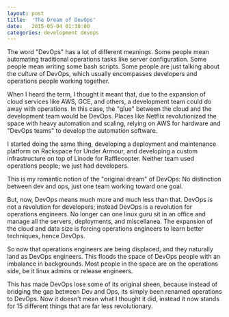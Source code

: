 ```yaml
---
layout: post
title:  'The Dream of DevOps'
date:   2015-05-04 01:30:00
categories: development devops
---
```


The word "DevOps" has a lot of different meanings. Some people mean automating traditional operations tasks like server configuration. Some people mean writing some bash scripts. Some people are just talking about the _culture_ of DevOps, which usually encompasses developers and operations people working together.

<!--break-->

When I heard the term, I thought it meant that, due to the expansion of cloud services like AWS, GCE, and others, a development team could do away with operations. In this case, the "glue" between the cloud and the development team would be DevOps. Places like Netflix revolutionized the space with heavy automation and scaling, relying on AWS for hardware and "DevOps teams" to develop the automation software.

I started doing the same thing, developing a deployment and maintenance platform on Rackspace for Under Armour, and developing a custom infrastructure on top of Linode for Rafflecopter. Neither team used operations people; we just had developers.

This is my romantic notion of the "original dream" of DevOps: No distinction between dev and ops, just one team working toward one goal.

But, now, DevOps means much more and much less than that. DevOps is not a revolution for developers; instead DevOps is a revolution for operations engineers. No longer can one linux guru sit in an office and manage all the servers, deployments, and miscellanea. The expansion of the cloud and data size is forcing operations engineers to learn better techniques, hence DevOps.

So now that operations engineers are being displaced, and they naturally land as DevOps engineers. This floods the space of DevOps people with an imbalance in backgrounds. Most people in the space are on the operations side, be it linux admins or release engineers.

This has made DevOps lose some of its original sheen, because instead of bridging the gap between Dev and Ops, its simply been renamed operations to DevOps. Now it doesn't mean what I thought it did, instead it now stands for 15 different things that are far less revolutionary.
